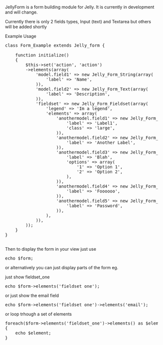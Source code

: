JellyForm is a form building module for Jelly. It is currently in development and will change.

Currently there is only 2 fields types, Input (text) and Textarea but others will be added shortly

Example Usage

<pre>
class Form_Example extends Jelly_form {

	function initialize()
	{
		$this->set('action', 'action')
		->elements(array(
			'model.field1' => new Jelly_Form_String(array(
				'label' => 'Name',
			)),
			'model.field2' => new Jelly_Form_Text(array(
				'label' => 'Description',
			)),
			'fieldset' => new Jelly_Form_Fieldset(array(
				'legend' => 'Im a legend',
				'elements' => array(
					'anothermodel.field1' => new Jelly_Form_Email(array(
						'label' => 'Label1',
						'class' => 'large',
					)),
					'anothermodel.field2' => new Jelly_Form_String(array(
						'label' => 'Another Label',
					)),
					'anothermodel.field3' => new Jelly_Form_Enum(array(
						'label' => 'Blah',
						'options' => array(
							'1' => 'Option 1', 
							'2' => 'Option 2',		
						),
					)),
					'anothermodel.field4' => new Jelly_Form_String(array(
						'label' => 'Foooooo',
					)),
					'anothermodel.field5' => new Jelly_Form_Password(array(
						'label' => 'Password',
					)),
				),
			)),
		));
	}
}

</pre>

Then to display the form in your view just use 
<pre>
echo $form;
</pre>
or alternatively you can just display parts of the form eg.

just show fieldset_one
<pre>
echo $form->elements('fieldset_one');
</pre>

or just show the email field
<pre>
echo $form->elements('fieldset_one')->elements('email');
</pre>

or loop trhough a set of elements
<pre>
foreach($form->elements('fieldset_one')->elements() as $element)
{
	echo $element;
}
</pre>